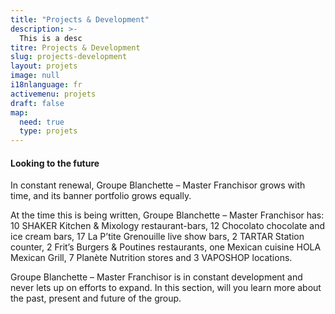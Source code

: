```yaml
---
title: "Projects & Development"
description: >-
  This is a desc
titre: Projects & Development
slug: projects-development
layout: projets
image: null
i18nlanguage: fr
activemenu: projets
draft: false
map:
  need: true
  type: projets
---
```

#### Looking to the future 

In constant renewal, Groupe Blanchette – Master Franchisor grows with time, and its banner portfolio grows equally.

At the time this is being written, Groupe Blanchette – Master Franchisor has: 10 SHAKER Kitchen & Mixology restaurant-bars, 12 Chocolato chocolate and ice cream bars, 17 La P’tite Grenouille live show bars, 2 TARTAR Station counter, 2 Frit’s Burgers & Poutines restaurants, one Mexican cuisine HOLA Mexican Grill, 7 Planète Nutrition stores and 3 VAPOSHOP locations. 

Groupe Blanchette – Master Franchisor is in constant development and never lets up on efforts to expand. In this section, will you learn more about the past, present and future of the group.

